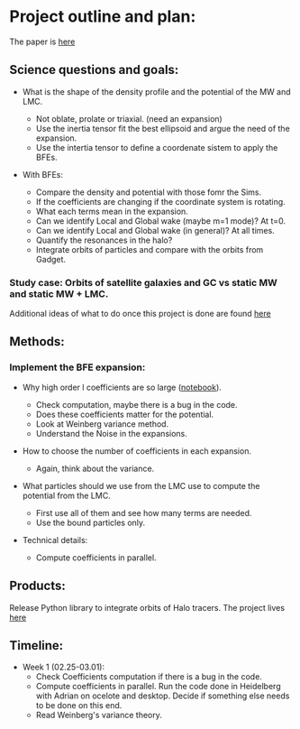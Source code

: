 # Project outline and plan:

The paper is [here](https://github.com/jngaravitoc/MW-LMC-SCF/blob/master/doc/BFE_MWLMC.pdf)


## Science questions and goals:

- What is the shape of the density profile and the potential of the MW and LMC. 
  - Not oblate, prolate or triaxial.  (need an expansion) 
  - Use the inertia tensor fit the best ellipsoid and argue the need of the expansion. 
  - Use the intertia tensor to define a coordenate sistem to apply the BFEs.


- With BFEs:
  - Compare the density and potential with those fomr the Sims.
  - If the coefficients are changing if the coordinate system is rotating.
  - What each terms mean in the expansion.
  - Can we identify Local and Global wake (maybe m=1 mode)? At t=0.
  - Can we identify Local and Global wake (in general)? At all times.
  - Quantify the resonances in the halo? 
  - Integrate orbits of particles and compare with the orbits from Gadget.


### Study case: Orbits of satellite galaxies and GC vs static MW and static MW + LMC.

Additional ideas of what to do once this project is done are found [here](https://github.com/jngaravitoc/MW-LMC-SCF/blob/master/ideas.md)


## Methods:

### Implement the BFE expansion:

 - Why high order l coefficients are so large ([notebook](https://github.com/jngaravitoc/SCF_tools/blob/master/code/computing_coefficients.ipynb)).
    - Check computation, maybe there is a bug in the code.
    - Does these coefficients matter for the potential.
    - Look at Weinberg variance method.
    - Understand the Noise in the expansions.
    
 - How to choose the number of coefficients in each expansion.
    - Again, think about the variance.
    
 - What particles should we use from the LMC use to compute the potential from the LMC.
    - First use all of them and see how many terms are needed.
    - Use the bound particles only.

 - Technical details:
    - Compute coefficients in parallel. 

## Products:

Release Python library to integrate orbits of Halo tracers.
The project lives [here](https://github.com/jngaravitoc/BFE_integrator)

## Timeline: 
  - Week 1 (02.25-03.01): 
    - Check Coefficients computation if there is a bug in the code.
    - Compute coefficients in parallel. Run the code done in Heidelberg with Adrian on ocelote and desktop. Decide if something else needs to be done on this end.
    - Read Weinberg's variance theory.
   



